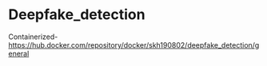 # Deepfake_detection

Containerized- https://hub.docker.com/repository/docker/skh190802/deepfake_detection/general
